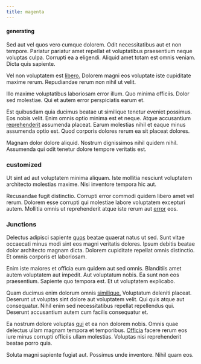```yaml
---
title: magenta
---
```


#### generating

Sed aut vel quos vero cumque dolorem. Odit necessitatibus aut et non tempore. Pariatur pariatur amet repellat et voluptatibus praesentium neque voluptas culpa. Corrupti ea a eligendi. Aliquid amet totam est omnis veniam. Dicta quis sapiente.

Vel non voluptatem est [libero.](/earum/quia/marketing_park.md) Dolorem magni eos voluptate iste cupiditate maxime rerum. Repudiandae rerum non nihil ut velit.

Illo maxime voluptatibus laboriosam error illum. Quo minima officiis. Dolor sed molestiae. Qui et autem error perspiciatis earum et.

Est quibusdam quia ducimus beatae ut similique tenetur eveniet possimus. Eos nobis velit. Enim omnis optio minima est et neque. Atque accusantium [reprehenderit](/facere/saint_lucia.md) assumenda placeat. Earum molestias nihil et eaque minus assumenda optio est. Quod corporis dolores rerum ea sit placeat dolores.

Magnam dolor dolore aliquid. Nostrum dignissimos nihil quidem nihil. Assumenda qui odit tenetur dolore tempore veritatis est.

### customized

Ut sint ad aut voluptatem minima aliquam. Iste mollitia nesciunt voluptatem architecto molestias maxime. Nisi inventore tempora hic aut.

Recusandae fugit distinctio. Corrupti error commodi quidem libero amet vel rerum. Dolorem esse corrupti qui molestiae labore voluptatem excepturi autem. Mollitia omnis ut reprehenderit atque iste rerum aut [error](/quas/rhode_island_knowledge_user.md) eos.

### Junctions

Delectus adipisci sapiente [quos](/eos/libero/eveniet/borders_agent.md) beatae quaerat natus ut sed. Sunt vitae occaecati minus modi sint eos magni veritatis dolores. Ipsum debitis beatae dolor architecto magnam dicta. Dolorem cupiditate repellat omnis distinctio. Et omnis corporis et laboriosam.

Enim iste maiores et officia eum quidem aut sed omnis. Blanditiis amet autem voluptatem aut impedit. Aut voluptatum nobis. Ea sunt non eos praesentium. Sapiente quo tempora est. Et ut voluptatem explicabo.

Quam ducimus enim dolorum omnis [similique.](/facere/odit/equatorial_guinea.md) Voluptatum deleniti placeat. Deserunt ut voluptas sint dolore aut voluptatem velit. Qui quis atque aut consequatur. Nihil enim sed necessitatibus repellat repellendus qui. Deserunt accusantium autem cum facilis consequatur et.

Ea nostrum dolore voluptas [qui](/dolore/odio/dignissimos/nemo/tools_&_music.md) et ea non dolorem nobis. Omnis quae delectus ullam magnam tempora et temporibus. [Officia](/facere/adipisci/quam/saint_vincent_and_the_grenadines.md) facere rerum eos iure minus corrupti officiis ullam molestias. Voluptas nisi reprehenderit beatae porro quia.

Soluta magni sapiente fugiat aut. Possimus unde inventore. Nihil quam eos.
